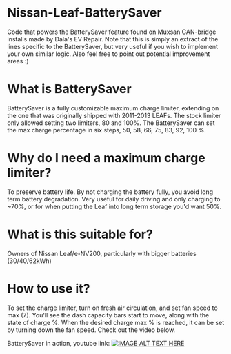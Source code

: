 # Nissan-Leaf-BatterySaver
Code that powers the BatterySaver feature found on Muxsan CAN-bridge installs made by Dala's EV Repair.
Note that this is simply an extract of the lines specific to the BatterySaver, but very useful if you wish to implement your own similar logic. Also feel free to point out potential improvement areas :)

# What is BatterySaver
BatterySaver is a fully customizable maximum charge limiter, extending on the one that was originally shipped with 2011-2013 LEAFs. The stock limiter only allowed setting two limiters, 80 and 100%. The BatterySaver can set the max charge percentage in six steps, 50, 58, 66, 75, 83, 92, 100 %. 

# Why do I need a maximum charge limiter?
To preserve battery life. By not charging the battery fully, you avoid long term battery degradation. Very useful for daily driving and only charging to ~70%, or for when putting the Leaf into long term storage you'd want 50%.

# What is this suitable for?
Owners of Nissan Leaf/e-NV200, particularly with bigger batteries (30/40/62kWh)

# How to use it?
To set the charge limiter, turn on fresh air circulation, and set fan speed to max (7). You'll see the dash capacity bars start to move, along with the state of charge %. When the desired charge max % is reached, it can be set by turning down the fan speed. Check out the video below.

BatterySaver in action, youtube link: 
[![IMAGE ALT TEXT HERE](https://img.youtube.com/vi/tOSR3UZ7kgU/0.jpg)](https://www.youtube.com/watch?v=tOSR3UZ7kgU)
